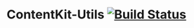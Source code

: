 # ContentKit-Utils [![Build Status](https://travis-ci.org/bustlelabs/content-kit-utils.svg?branch=master)](https://travis-ci.org/bustlelabs/content-kit-utils)
